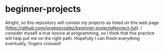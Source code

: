 # beginner-projects

Alright, so this repository will contain my projects as listed on this web page (https://github.com/jorgegonzalez/beginner-projects#project-list). I consider myself a true novice at programming, so I think that this practice will help put me on the right path. Hopefully I can finish everything eventually, fingers crossed!
